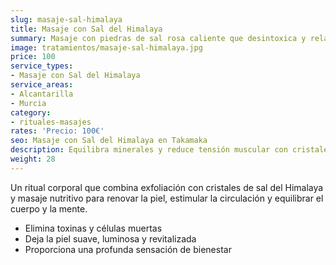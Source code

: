 ```yaml
---
slug: masaje-sal-himalaya
title: Masaje con Sal del Himalaya
summary: Masaje con piedras de sal rosa caliente que desintoxica y relaja.
image: tratamientos/masaje-sal-himalaya.jpg
price: 100
service_types:
- Masaje con Sal del Himalaya
service_areas:
- Alcantarilla
- Murcia
category:
- rituales-masajes
rates: 'Precio: 100€'
seo: Masaje con Sal del Himalaya en Takamaka
description: Equilibra minerales y reduce tensión muscular con cristales terapéuticos calentados.
weight: 28
---
```


Un ritual corporal que combina exfoliación con cristales de sal del Himalaya y masaje nutritivo para renovar la piel, estimular la circulación y equilibrar el cuerpo y la mente.

- Elimina toxinas y células muertas
- Deja la piel suave, luminosa y revitalizada
- Proporciona una profunda sensación de bienestar
